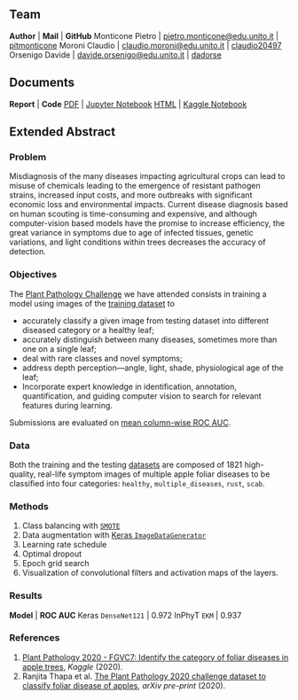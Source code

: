 ## Team 


**Author** | **Mail** | **GitHub**
Monticone Pietro | pietro.monticone@edu.unito.it | [pitmonticone](https://github.com/pitmonticone)
Moroni Claudio | claudio.moroni@edu.unito.it | [claudio20497](https://github.com/claudio20497)
Orsenigo Davide | davide.orsenigo@edu.unito.it | [dadorse](https://github.com/dadorse) 

## Documents

**Report** | **Code**
[PDF](https://inphyt.github.io/NeuralNetworksProject/Report/report.pdf) | [Jupyter Notebook](https://nbviewer.jupyter.org/github/InPhyT/NeuralNetworksProject/blob/master/Notebooks/notebook.ipynb) 
[HTML](https://inphyt.github.io/NeuralNetworksProject/Report/report.html) | [Kaggle Notebook](https://www.kaggle.com/inphyt2020/neuralnetworksproject)

## Extended Abstract

### Problem 

Misdiagnosis of the many diseases impacting agricultural crops can lead to misuse of chemicals leading to the emergence of resistant pathogen strains, increased input costs, and more outbreaks with significant economic loss and environmental impacts. Current disease diagnosis based on human scouting is time-consuming and expensive, and although computer-vision based models have the promise to increase efficiency, the great variance in symptoms due to age of infected tissues, genetic variations, and light conditions within trees decreases the accuracy of detection.

### Objectives

The [Plant Pathology Challenge](https://www.kaggle.com/c/plant-pathology-2020-fgvc7/overview) we have attended consists in training a model using images of the [training dataset](https://arxiv.org/abs/2004.11958) to
* accurately classify a given image from testing dataset into different diseased category or a healthy leaf; 
* accurately distinguish between many diseases, sometimes more than one on a single leaf;
* deal with rare classes and novel symptoms;
* address depth perception—angle, light, shade, physiological age of the leaf; 
* Incorporate expert knowledge in identification, annotation, quantification, and guiding computer vision to search for relevant features during learning.

Submissions are evaluated on [mean column-wise ROC AUC](https://www.kaggle.com/c/plant-pathology-2020-fgvc7/overview/evaluation).

### Data 

Both the training and the testing [datasets](https://www.kaggle.com/c/plant-pathology-2020-fgvc7/data) are composed of 1821 high-quality, real-life symptom images of multiple apple foliar diseases to be classified into four categories: `healthy`, `multiple_diseases`, `rust`, `scab`. 

### Methods

1. Class balancing with [`SMOTE`](https://imbalanced-learn.readthedocs.io/en/stable/generated/imblearn.over_sampling.SMOTE.html)
1. Data augmentation with [Keras `ImageDataGenerator`](https://keras.io/api/preprocessing/image/)
1. Learning rate schedule
1. Optimal dropout
1. Epoch grid search
1. Visualization of convolutional filters and activation maps of the layers.

### Results 

**Model** | **ROC AUC**
Keras `DenseNet121` | 0.972
InPhyT `EKM` | 0.937 

### References 

1. [Plant Pathology 2020 - FGVC7: Identify the category of foliar diseases in apple trees](https://www.kaggle.com/c/plant-pathology-2020-fgvc7), *Kaggle* (2020). 
1. Ranjita Thapa et al. [The Plant Pathology 2020 challenge dataset to classify foliar disease of apples](https://arxiv.org/abs/2004.11958), *arXiv pre-print* (2020). 
